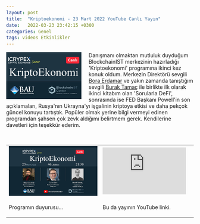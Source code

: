 ```yaml
---
layout: post
title:  "Kriptoekonomi - 23 Mart 2022 YouTube Canlı Yayın"
date:   2022-03-23 23:42:15 +0300
categories: Genel
tags: videos Etkinlikler
---
```


<img align="left" src="/assets/kriptoekonomi_poster_800.jpg" style="width:40%; padding-right:20px"> Danışmanı olmaktan mutluluk duyduğum BlockchainIST merkezinin hazırladığı 'Kriptoekonomi' programına ikinci kez konuk oldum. Merkezin Direktörü sevgili [Bora Erdamar](https://twitter.com/berdamar) ve yakın zamanda tanıştığım sevgili [Burak Tamaç](https://twitter.com/burak_tamac) ile birlikte ilk olarak ikinci kitabım olan 'Sorularla DeFi', sonrasında ise FED Başkanı Powell'in son açıklamaları, Rusya'nın Ukrayna'yı işgalinin kriptoya etkisi ve daha pekçok güncel konuyu tartıştık. Popüler olmak yerine bilgi vermeyi edinen programdan şahsen çok zevk aldığımı belirtmem gerek. Kendilerine davetleri için teşekkür ederim. 

&nbsp;

<table><tr><td style="width:50%">
<img src="/assets/kripto-ekonomi-duyuru_800.jpg">
</td>
<td style="width:50%">
<iframe width="224" height="126" src="https://www.youtube.com/9Gxk3pcZolo" frameborder="0" allowfullscreen></iframe></td></tr>
<tr><td style="width:50%; vertical-align:top">
<p>
Programın duyurusu...  
</p></td>
<td style="width:50%; vertical-align:top">
<p>Bu da yayının YouTube linki.</p>
</td></tr> 
</table>
